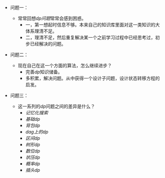 - 问题一：
  - 常常回想$dp问题$常常会感到困惑。
    - 一，第一想起时信息不够。本来自己的知识库里面对这一类知识的大体系理清不足。
    - 二，理清不足，然后重复解决某一个之前学习过程中已经思考过，初步已经解决的问题。

- 问题二：
  - 现在自己在这一个方面的算法，怎么继续进步？
    - 完善$dp$知识储备。
    - 多积累，解决问题。从中获得一个设计子问题，设计状态转移方程的启发。
- 问题三：
  - 这一系列的$dp$问题之间的差异是什么？
    - $记忆化搜索$
    - $基础dp$
    - $背包dp$
    - $dag上的dp$
    - $区间dp$
    - $树形dp$
    - $数位dp$
    - $状压dp$
    - $概率dp$
    - $插头dp$